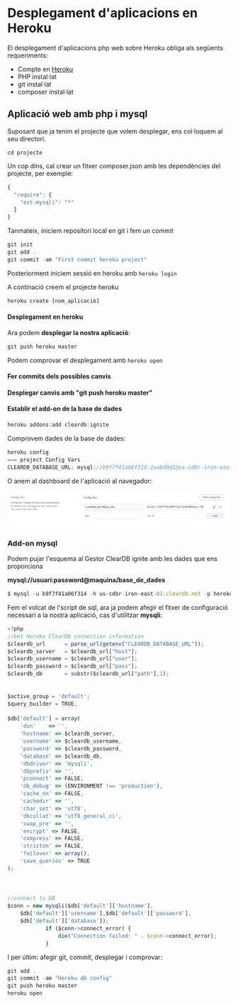 # Desplegament d'aplicacions en Heroku

El desplegament d'aplicacions php web sobre Heroku obliga als següents requeriments:

* Compte en [Heroku](https://heroku.com)
* PHP instal·lat
* git instal·lat
* composer instal·lat

## Aplicació web amb php i mysql

Suposant que ja tenim el projecte que volem desplegar, ens col·loquem al seu directori.

```
cd projecte

```

Un cop dins, cal crear un fitxer composer.json amb les dependències del projecte, per exemple:

```javascript
{
  "require": {
    "ext-mysqli": "*"
  }
}
```

Tanmateix, iniciem repositori local en git i fem un commit

```javascript
git init
git add .
git commit -am "First commit heroku project"
```

Posteriorment iniciem sessió en heroku amb `heroku login`

A continació creem el projecte heroku

```javascript
heroku create [nom_aplicació]
```

#### Desplegament en heroku



Ara podem **desplegar la nostra aplicació**:

```javascript
git push heroku master
```

Podem comprovar el desplegament amb `heroku open`

#### Fer commits dels possibles canvis

#### Desplegar canvis amb "git  push heroku master"

#### Establir el add-on de la base de dades

```javascript
heroku addons:add cleardb:ignite
```

Comprovem dades de la base de dades:

```javascript
heroku config
=== project Config Vars
CLEARDB_DATABASE_URL: mysql://b9f7f41a06f314:2aabd0d1@us-cdbr-iron-east-01.cleardb.net/heroku_fb40bdc559eaffa?reconnect=true

```

O anem al dashboard de l'aplicació al navegador:

![Settings del dyno de l'aplicació](<../.gitbook/assets/Captura de Pantalla 2020-03-31 a les 15.29.12.png>)

### Add-on mysql

Podem pujar l'esquema al Gestor ClearDB ignite amb les dades que ens proporciona

**mysql://usuari:password@maquina/base\_de\_dades**

```javascript
$ mysql -u b9f7f41a06f314 -h us-cdbr-iron-east-01.cleardb.net -p heroku_fb40bdc559eaffa < projecte.sql
```

Fem el volcat de l'script de sql, ara ja podem afegir el fitxer de configuració necessari a la nostra aplicació, cas d'utilitzar **mysqli**:

```javascript
<?php
//Get Heroku ClearDB connection information
$cleardb_url      = parse_url(getenv("CLEARDB_DATABASE_URL"));
$cleardb_server   = $cleardb_url["host"];
$cleardb_username = $cleardb_url["user"];
$cleardb_password = $cleardb_url["pass"];
$cleardb_db       = substr($cleardb_url["path"],1);


$active_group = 'default';
$query_builder = TRUE;

$db['default'] = array(
    'dsn'    => '',
    'hostname' => $cleardb_server,
    'username' => $cleardb_username,
    'password' => $cleardb_password,
    'database' => $cleardb_db,
    'dbdriver' => 'mysqli',
    'dbprefix' => '',
    'pconnect' => FALSE,
    'db_debug' => (ENVIRONMENT !== 'production'),
    'cache_on' => FALSE,
    'cachedir' => '',
    'char_set' => 'utf8',
    'dbcollat' => 'utf8_general_ci',
    'swap_pre' => '',
    'encrypt' => FALSE,
    'compress' => FALSE,
    'stricton' => FALSE,
    'failover' => array(),
    'save_queries' => TRUE
);



//connect to DB
$conn = new mysqli($db['default']['hostname'],
    $db['default']['username'],$db['default']['password'],
    $db['default']['database']);
			if ($conn->connect_error) {
			    die("Connection failed: " . $conn->connect_error);
			}
```

I per últim: afegir git, commit, desplegar i comprovar:

```javascript
git add .
git commit -am "Heroku db config"
git push heroku master
heroku open
```
